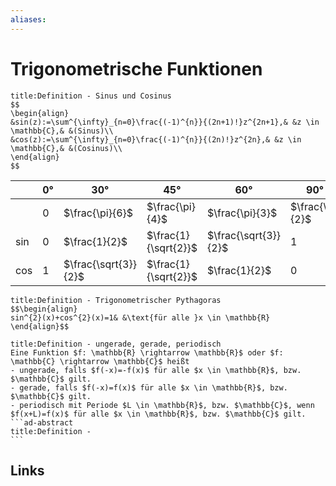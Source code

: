 ```yaml
---
aliases: 
---
```

# Trigonometrische Funktionen 
```ad-abstract
title:Definition - Sinus und Cosinus
$$
\begin{align}
&sin(z):=\sum^{\infty}_{n=0}\frac{(-1)^{n}}{(2n+1)!}z^{2n+1},& &z \in \mathbb{C},& &(Sinus)\\
&cos(z):=\sum^{\infty}_{n=0}\frac{(-1)^{n}}{(2n)!}z^{2n},& &z \in \mathbb{C},& &(Cosinus)\\
\end{align}
$$
```
|     | $0°$ | $30°$                | $45°$                | $60°$                | $90°$           | $135°$                | $180°$ | $225°$                | $270°$           | $315°$                      |
| --- | ---- | -------------------- | -------------------- | -------------------- | --------------- | --------------------- | ------ | --------------------- | ---------------- | --------------------- |
|     | $0$  | $\frac{\pi}{6}$      | $\frac{\pi}{4}$      | $\frac{\pi}{3}$      | $\frac{\pi}{2}$ | $\frac{3}{4}\pi$      | $\pi$  | $\frac{5}{4}\pi$      | $\frac{3}{2}\pi$ | $\frac{7}{4}\pi$      |
| sin | $0$  | $\frac{1}{2}$        | $\frac{1}{\sqrt{2}}$ | $\frac{\sqrt{3}}{2}$ | $1$             | $\frac{1}{\sqrt{2}}$  | $0$    | $-\frac{1}{\sqrt{2}}$ | $-1$             | $-\frac{1}{\sqrt{2}}$ |
| cos | $1$  | $\frac{\sqrt{3}}{2}$ | $\frac{1}{\sqrt{2}}$ | $\frac{1}{2}$        | $0$             | $-\frac{1}{\sqrt{2}}$ | $-1$   | $-\frac{1}{\sqrt{2}}$ | $0$              | $\frac{1}{\sqrt{2}}$  |

```ad-abstract
title:Definition - Trigonometrischer Pythagoras
$$\begin{align}
sin^{2}(x)+cos^{2}(x)=1& &\text{für alle }x \in \mathbb{R}
\end{align}$$
```
````ad-abstract
title:Definition - ungerade, gerade, periodisch
Eine Funktion $f: \mathbb{R} \rightarrow \mathbb{R}$ oder $f: \mathbb{C} \rightarrow \mathbb{C}$ heißt
- ungerade, falls $f(-x)=-f(x)$ für alle $x \in \mathbb{R}$, bzw. $\mathbb{C}$ gilt.
- gerade, falls $f(-x)=f(x)$ für alle $x \in \mathbb{R}$, bzw. $\mathbb{C}$ gilt.
- periodisch mit Periode $L \in \mathbb{R}$, bzw. $\mathbb{C}$, wenn $f(x+L)=f(x)$ für alle $x \in \mathbb{R}$, bzw. $\mathbb{C}$ gilt.
```ad-abstract
title:Definition - 
```
````
## Links